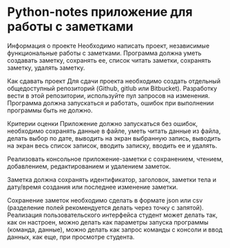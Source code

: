 # Python-notes приложение для работы с заметками
Информация о проекте Необходимо написать проект, независимые функциональные работы с заметками. Программа должна уметь создавать заметку, сохранять ее, список читать заметки, сохранять заметку, удалять заметку.

Как сдавать проект Для сдачи проекта необходимо создать отдельный общедоступный репозиторий (Github, gitlub или Bitbucket). Разработку вести в этой репозитории, используйте пул запросов на изменения. Программа должна запускаться и работать, ошибок при выполнении программы быть не должно.

Критерии оценки Приложение должно запускаться без ошибок, необходимо сохранять данные в файле, уметь читать данные из файла, делать выбор по дате, выводить на экран выбранную запись, выводить на экран весь список записок, вводить записку, вводить ее и удалять.

Реализовать консольное приложение-заметки с сохранением, чтением, добавлением, редактированием и удалением заметок.

Заметка должна сохранять идентификатор, заголовок, заметки тела и дату/время создания или последнее изменение заметки.

Сохранение заметок необходимо сделать в формате json или csv (разделение полей рекомендуется делать через точку с запятой). Реализация пользовательского интерфейса студент может делать так, как он настроен, можно делать как параметры запуска программы (команда, данные), можно делать как запрос команды с консоли и ввод данных, как еще, при просмотре студента.